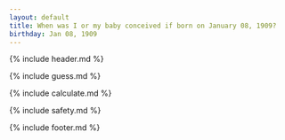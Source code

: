 ```yaml
---
layout: default
title: When was I or my baby conceived if born on January 08, 1909?
birthday: Jan 08, 1909
---
```


{% include header.md %}

{% include guess.md %}

{% include calculate.md %}

{% include safety.md %}

{% include footer.md %}



